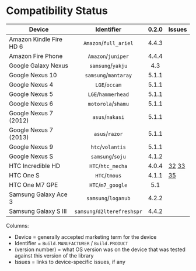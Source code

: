 # Compatibility Status

| Device                  | Identifier                  | 0.2.0 | Issues |
| ----------------------- |:---------------------------:|:-----:|--------|
| Amazon Kindle Fire HD 6 | `Amazon`/`full_ariel`       | 4.4.3 | |
| Amazon Fire Phone       | `Amazon`/`juniper`          | 4.4.4 | |
| Google Galaxy Nexus     | `samsung`/`yakju`           | 4.3   | |
| Google Nexus 10         | `samsung`/`mantaray`        | 5.1.1 | |
| Google Nexus 4          | `LGE`/`occam`               | 5.1.1 | |
| Google Nexus 5          | `LGE`/`hammerhead`          | 5.1.1 | |
| Google Nexus 6          | `motorola`/`shamu`          | 5.1.1 | |
| Google Nexus 7 (2012)   | `asus`/`nakasi`             | 5.1.1 | |
| Google Nexus 7 (2013)   | `asus`/`razor`              | 5.1.1 | |
| Google Nexus 9          | `htc`/`volantis`            | 5.1.1 | |
| Google Nexus S          | `samsung`/`soju`            | 4.1.2 | |
| HTC Incredible HD       | `HTC`/`htc_mecha`           | 4.0.4 | [32](https://github.com/commonsguy/cwac-cam2/issues/32) [33](https://github.com/commonsguy/cwac-cam2/issues/33) |
| HTC One S               | `HTC`/`tmous`               | 4.1.1 | [35](https://github.com/commonsguy/cwac-cam2/issues/35) |
| HTC One M7 GPE          | `HTC`/`m7_google`           | 5.1   | |
| Samsung Galaxy Ace 3    | `samsung`/`loganub`         | 4.2.2 | |
| Samsung Galaxy S III    | `samsung`/`d2lterefreshspr` | 4.4.2 | |

Columns:
- Device = generally accepted marketing term for the device
- Identifier = `Build.MANUFACTURER` / `Build.PRODUCT`
- (version number) = what OS version was on the device that was tested against this version of the library
- Issues = links to device-specific issues, if any
